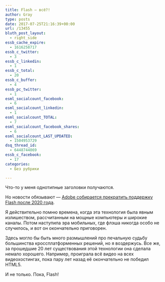 ```yaml
---
title: Flash — всё?!
author: Gray
type: posts
date: 2017-07-25T21:16:39+00:00
url: /13455
bluth_post_layout:
  - right_side
essb_cache_expire:
  - 1616258717
essb_c_twitter:
  - 3
essb_c_linkedin:
  - 1
essb_c_total:
  - 20
essb_c_buffer:
  - 4
essb_pc_twitter:
  - 1
esml_socialcount_facebook:
  - 6
esml_socialcount_linkedin:
  - 1
esml_socialcount_TOTAL:
  - 7
esml_socialcount_facebook_shares:
  - 6
esml_socialcount_LAST_UPDATED:
  - 1504953729
dsq_thread_id:
  - 6448744869
essb_c_facebook:
  - 17
categories:
  - Без рубрики

---
```








Что-то у меня однотипные заголовки получаются.

Но новости обязывают — [Adobe собирается прекратить поддержку Flash после 2020 года][1].

Я действительно помню времена, когда эта технология была явным излишеством, рассчитанным на мощные компьютеры и широкие каналы. Потом наступила эра мобильных, где флэша никогда особо не случилось, и вот он окончательно приговорен.

Здесь могло бы быть много размышлений про печальную судьбу большинства кроссплатформенных решений, но я воздержусь. Все же, за прошедшие 20 лет существования этой технологии она сделала немало хорошего. Например, проиграла всё видео на всех видеохостингах, пока пару лет назад её окончательно не победил HTML5.

И не только. Пока, Flash!

 [1]: https://techcrunch.com/2017/07/25/get-ready-to-say-goodbye-to-flash-in-2020/